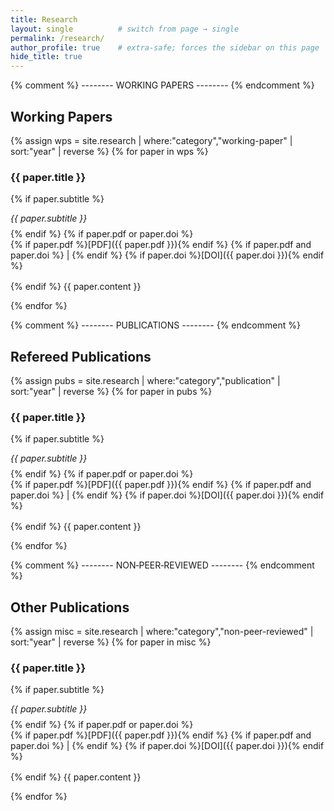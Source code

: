 ```yaml
---
title: Research
layout: single          # switch from page → single
permalink: /research/
author_profile: true    # extra‑safe; forces the sidebar on this page
hide_title: true
---
```


<style>
 /* make paper titles blue */
  .paper-title {
    color: blue;
    text-decoration: none;
    cursor: default;
  }

  /* shrink the abstract text a bit */
  .paper-abstract {
    font-size: 0.9rem;   /* adjust up/down to taste */
    margin-bottom: 1.5rem;
  } 
/* show titles as plain text (no link, no underline) */
.paper-title { color: inherit; text-decoration: none; cursor: default; }
.paper-sub   { margin: 0 0 0.5rem 0; font-style: italic; }
.paper-links { margin: 0 0 1rem 0; }
</style>

{% comment %} --------  WORKING PAPERS -------- {% endcomment %}
## Working Papers
{% assign wps = site.research | where:"category","working-paper" | sort:"year" | reverse %}
{% for paper in wps %}
### <span class="paper-title">{{ paper.title }}</span>
{% if paper.subtitle %}
<p class="paper-sub">{{ paper.subtitle }}</p>
{% endif %}
{% if paper.pdf or paper.doi %}
<p class="paper-links">
  {% if paper.pdf %}[PDF]({{ paper.pdf }}){% endif %}
  {% if paper.pdf and paper.doi %} | {% endif %}
  {% if paper.doi %}[DOI]({{ paper.doi }}){% endif %}
</p>
{% endif %}
{{ paper.content }}

{% endfor %}

{% comment %} --------  PUBLICATIONS -------- {% endcomment %}
## Refereed Publications
{% assign pubs = site.research | where:"category","publication" | sort:"year" | reverse %}
{% for paper in pubs %}
### <span class="paper-title">{{ paper.title }}</span>
{% if paper.subtitle %}
<p class="paper-sub">{{ paper.subtitle }}</p>
{% endif %}
{% if paper.pdf or paper.doi %}
<p class="paper-links">
  {% if paper.pdf %}[PDF]({{ paper.pdf }}){% endif %}
  {% if paper.pdf and paper.doi %} | {% endif %}
  {% if paper.doi %}[DOI]({{ paper.doi }}){% endif %}
</p>
{% endif %}
{{ paper.content }}

{% endfor %}

{% comment %} --------  NON‑PEER‑REVIEWED -------- {% endcomment %}
## Other Publications
{% assign misc = site.research | where:"category","non-peer-reviewed" | sort:"year" | reverse %}
{% for paper in misc %}
### <span class="paper-title">{{ paper.title }}</span>
{% if paper.subtitle %}
<p class="paper-sub">{{ paper.subtitle }}</p>
{% endif %}
{% if paper.pdf or paper.doi %}
<p class="paper-links">
  {% if paper.pdf %}[PDF]({{ paper.pdf }}){% endif %}
  {% if paper.pdf and paper.doi %} | {% endif %}
  {% if paper.doi %}[DOI]({{ paper.doi }}){% endif %}
</p>
{% endif %}
{{ paper.content }}

{% endfor %}
